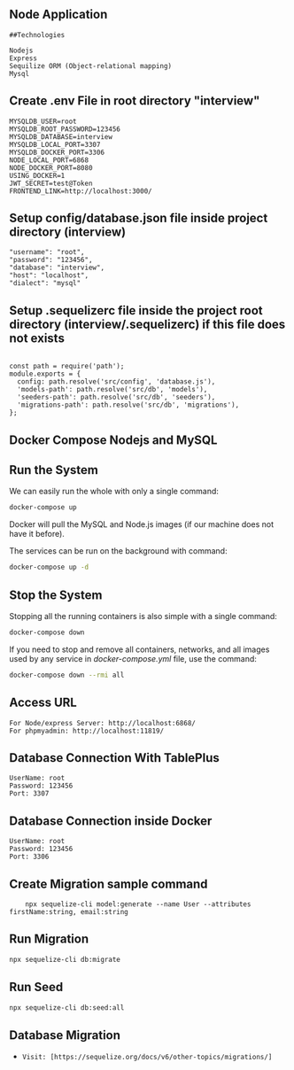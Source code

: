 
## Node Application

```
##Technologies

Nodejs
Express
Sequilize ORM (Object-relational mapping) 
Mysql

```
## Create .env File in root directory "interview"

```
MYSQLDB_USER=root
MYSQLDB_ROOT_PASSWORD=123456
MYSQLDB_DATABASE=interview
MYSQLDB_LOCAL_PORT=3307
MYSQLDB_DOCKER_PORT=3306
NODE_LOCAL_PORT=6868
NODE_DOCKER_PORT=8080
USING_DOCKER=1
JWT_SECRET=test@Token
FRONTEND_LINK=http://localhost:3000/

```
## Setup config/database.json file inside project directory (interview)

```
"username": "root",
"password": "123456",
"database": "interview",
"host": "localhost",
"dialect": "mysql"
```
## Setup .sequelizerc file inside the project root directory (interview/.sequelizerc) if this file does not exists
```

const path = require('path');
module.exports = {
  config: path.resolve('src/config', 'database.js'),
  'models-path': path.resolve('src/db', 'models'),
  'seeders-path': path.resolve('src/db', 'seeders'),
  'migrations-path': path.resolve('src/db', 'migrations'),
};
```

## Docker Compose Nodejs and MySQL

## Run the System

We can easily run the whole with only a single command:

```bash
docker-compose up
```

Docker will pull the MySQL and Node.js images (if our machine does not have it before).

The services can be run on the background with command:

```bash
docker-compose up -d
```

## Stop the System

Stopping all the running containers is also simple with a single command:

```bash
docker-compose down
```

If you need to stop and remove all containers, networks, and all images used by any service in <em>docker-compose.yml</em> file, use the command:

```bash
docker-compose down --rmi all
```

## Access URL

```
For Node/express Server: http://localhost:6868/
For phpmyadmin: http://localhost:11819/
```

## Database Connection With TablePlus

```
UserName: root
Password: 123456
Port: 3307
```

## Database Connection inside Docker

```
UserName: root
Password: 123456
Port: 3306
```

## Create Migration sample command

```
    npx sequelize-cli model:generate --name User --attributes firstName:string, email:string
```

## Run Migration

```bash
npx sequelize-cli db:migrate
```

## Run Seed

```bash
npx sequelize-cli db:seed:all
```

## Database Migration

-   `Visit: [https://sequelize.org/docs/v6/other-topics/migrations/]`

